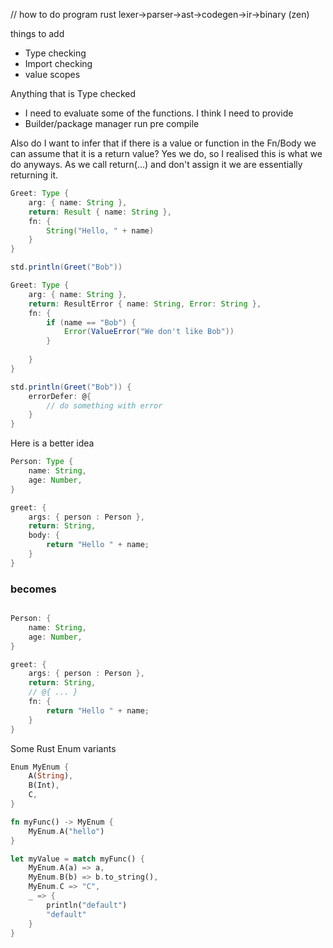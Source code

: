 // how to do program
rust
lexer->parser->ast->codegen->ir->binary (zen)

things to add
 - Type checking
 - Import checking
 - value scopes

Anything that is Type checked

- I need to evaluate some of the functions. I think I need to provide
- Builder/package manager run pre compile

Also do I want to infer that if there is a value or function in the Fn/Body we can assume that it is a return value?
Yes we do, so I realised this is what we do anyways. As we call return(...) and don't assign it we are essentially returning it.



```groovy
Greet: Type {
    arg: { name: String },
    return: Result { name: String },
    fn: {
        String("Hello, " + name)
    }
}

std.println(Greet("Bob"))

Greet: Type {
    arg: { name: String },
    return: ResultError { name: String, Error: String },
    fn: {
        if (name == "Bob") {
            Error(ValueError("We don't like Bob"))
        }
         
    }
}

std.println(Greet("Bob")) {
    errorDefer: @{
        // do something with error
    }
}
```


Here is a better idea

```groovy
Person: Type {
    name: String,
    age: Number,
}

greet: {
    args: { person : Person },
    return: String,
    body: {
        return "Hello " + name;
    }
}
```

### becomes 

```groovy

Person: {
    name: String,
    age: Number,
}

greet: {
    args: { person : Person },
    return: String,
    // @{ ... }
    fn: {
        return "Hello " + name;
    }
}

```



Some Rust Enum variants
```rust
Enum MyEnum {
    A(String),
    B(Int),
    C,
}

fn myFunc() -> MyEnum {
    MyEnum.A("hello")
}

let myValue = match myFunc() {
    MyEnum.A(a) => a,
    MyEnum.B(b) => b.to_string(),
    MyEnum.C => "C",
    _ => {
        println("default")
        "default"
    }
}

```